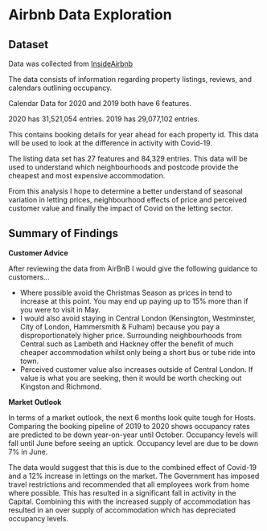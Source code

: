# Airbnb Data Exploration

## Dataset

Data was collected from [InsideAirbnb](http://insideairbnb.com/get-the-data.html)

The data consists of information regarding property listings, reviews, and calendars outlining occupancy.

Calendar Data for 2020 and 2019 both have 6 features.

2020 has 31,521,054 entries.
2019 has 29,077,102 entries.

This contains booking details for year ahead for each property id. This data will be used to look at the difference in activity with Covid-19.

The listing data set has 27 features and 84,329 entries. This data will be used to understand which neighbourhoods and postcode provide the cheapest and most expensive accommodation.

From this analysis I hope to determine a better understand of seasonal variation in letting prices, neighbourhood effects of price and perceived customer value and finally the impact of Covid on the letting sector.

## Summary of Findings

**Customer Advice**

After reviewing the data from AirBnB I would give the following guidance to customers...

 - Where possible avoid the Christmas Season as prices in tend to increase at this point. You may end up paying up to 15% more than if you were to visit in May.
 - I would also avoid staying in Central London (Kensington, Westminster, City of London, Hammersmith & Fulham) because you pay a disproportionately higher price. Surrounding neighbourhoods from Central such as Lambeth and Hackney offer the benefit of much cheaper accommodation whilst only being a short bus or tube ride into town.
 - Perceived customer value also increases outside of Central London. If value is what you are seeking, then it would be worth checking out Kingston and Richmond.

**Market Outlook**

In terms of a market outlook, the next 6 months look quite tough for Hosts. Comparing the booking pipeline of 2019 to 2020 shows occupancy rates are predicted to be down year-on-year until October. Occupancy levels will fall until June before seeing an uptick. Occupancy level are due to be down 7% in June.

The data would suggest that this is due to the combined effect of Covid-19 and a 12% increase in lettings on the market. The Government has imposed travel restrictions and recommended that all employees work from home where possible. This has resulted in a significant fall in activity in the Capital. Combining this with the increased supply of accommodation has resulted in an over supply of accommodation which has depreciated occupancy levels.
